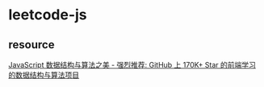 # leetcode-js

## resource

[JavaScript 数据结构与算法之美 - 强烈推荐: GitHub 上 170K+ Star 的前端学习的数据结构与算法项目](https://github.com/biaochenxuying/blog/issues/43)
